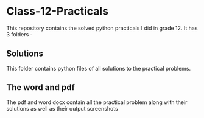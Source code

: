 # Class-12-Practicals
This repository contains the solved python practicals I did in grade 12. It has 3 folders - 

## Solutions
This folder contains python files of all solutions to the practical problems.

## The word and pdf
The pdf and word docx contain all the practical problem along with their solutions as well as their output screenshots
